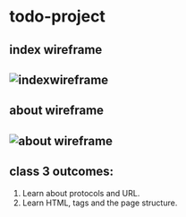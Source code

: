 # todo-project

## index wireframe
![indexwireframe](./assets/index%20wireframe.png)
---
## about wireframe
![about wireframe](./assets/about%20wireframe.png)
---
## class 3 outcomes:
1. Learn about protocols and URL.
2. Learn HTML, tags and the page structure.